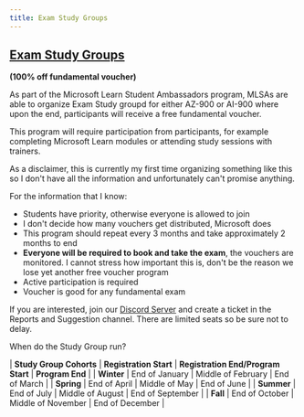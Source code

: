 ```yaml
---
title: Exam Study Groups
---
```



## [Exam Study Groups](https://discord.com/channels/676990910176821270/1118446725540085801/1199713482937999420) 
**(100% off fundamental voucher)**

As part of the Microsoft Learn Student Ambassadors program, MLSAs are able to organize Exam Study groupd for either AZ-900 or AI-900 where upon the end, participants will receive a free fundamental voucher. 

This program will require participation from participants, for example completing Microsoft Learn modules or attending study sessions with trainers. 

As a disclaimer, this is currently my first time organizing something like this so I don't have all the information and unfortunately can't promise anything. 

For the information that I know:
- Students have priority, otherwise everyone is allowed to join
- I don't decide how many vouchers get distributed, Microsoft does
- This program should repeat every 3 months and take approximately 2 months to end
- **Everyone will be required to book and take the exam**, the vouchers are monitored. I cannot stress how important this is, don't be the reason we lose yet another free voucher program
- Active participation is required
- Voucher is good for any fundamental exam

If you are interested, join our [Discord Server](https://discord.gg/microsoft-certification-study-group-676990910176821270) and create a ticket in the Reports and Suggestion channel. There are limited seats so be sure not to delay. 

When do the Study Group run?

| **Study Group Cohorts** | **Registration Start** | **Registration End/Program Start** | **Program End** |
| **Winter** | End of January | Middle of February | End of March | 
| **Spring** | End of April | Middle of May | End of June |
| **Summer** | End of July | Middle of August | End of September | 
| **Fall** | End of October | Middle of November | End of December | 
